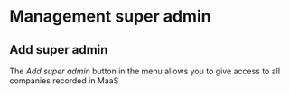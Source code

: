 # Management super admin
## Add super admin
The *Add super admin* button in the menu allows you to give access to all companies recorded in MaaS

